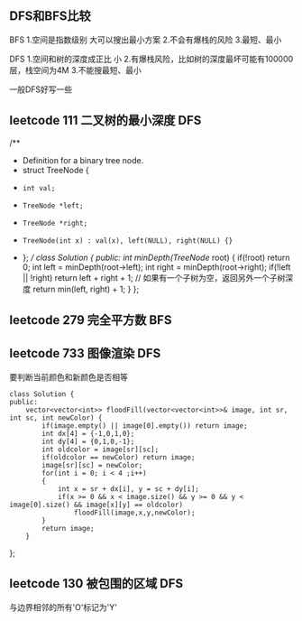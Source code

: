 ## DFS和BFS比较
BFS 
1.空间是指数级别 大可以搜出最小方案
2.不会有爆栈的风险
3.最短、最小

DFS 
1.空间和树的深度成正比 小
2.有爆栈风险，比如树的深度最坏可能有100000层，栈空间为4M
3.不能搜最短、最小

一般DFS好写一些

## leetcode 111 二叉树的最小深度 DFS
/**
 * Definition for a binary tree node.
 * struct TreeNode {
 *     int val;
 *     TreeNode *left;
 *     TreeNode *right;
 *     TreeNode(int x) : val(x), left(NULL), right(NULL) {}
 * };
 */
class Solution {
public:
    int minDepth(TreeNode* root) {
        if(!root) return 0;
        int left = minDepth(root->left);
        int right = minDepth(root->right);
        if(!left || !right) return left + right + 1; // 如果有一个子树为空，返回另外一个子树深度
        return min(left, right) + 1;
    }
};

## leetcode 279 完全平方数 BFS
## leetcode 733 图像渲染 DFS

要判断当前颜色和新颜色是否相等
```
class Solution {
public:
    vector<vector<int>> floodFill(vector<vector<int>>& image, int sr, int sc, int newColor) {
        if(image.empty() || image[0].empty()) return image;
        int dx[4] = {-1,0,1,0};
        int dy[4] = {0,1,0,-1};
        int oldcolor = image[sr][sc];
        if(oldcolor == newColor) return image;
        image[sr][sc] = newColor;
        for(int i = 0; i < 4 ;i++)
        {
            int x = sr + dx[i], y = sc + dy[i];
            if(x >= 0 && x < image.size() && y >= 0 && y < image[0].size() && image[x][y] == oldcolor)
                floodFill(image,x,y,newColor);
        }
        return image;
    }
  ```
};
## leetcode 130 被包围的区域 DFS
与边界相邻的所有'O'标记为'Y'
